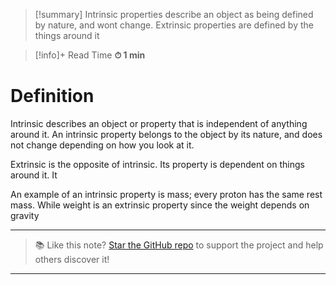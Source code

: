 

> [!summary]
Intrinsic properties describe an object as being defined by nature, and wont change. 
Extrinsic properties are defined by the things around it

>[!info]+ Read Time
**⏱ 1 min**

# Definition 
Intrinsic describes an object or property that is independent of anything around it. An intrinsic property belongs to the object by its nature, and does not change depending on how you look at it.

Extrinsic is the opposite of intrinsic. Its property is dependent on things around it. It 

An example of an intrinsic property is mass; every proton has the same rest mass. While weight is an extrinsic property since the weight depends on gravity


---

> 📚 Like this note? [Star the GitHub repo](https://github.com/rajeevphysics/Obsidian-MathMatter) to support the project and help others discover it!

---
